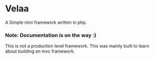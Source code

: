 # Velaa
A Simple mini framework written in php.


### Note: Documentation is on the way :)

This is not a production level framework. This was mainly built to learn about building an mvc framework.
